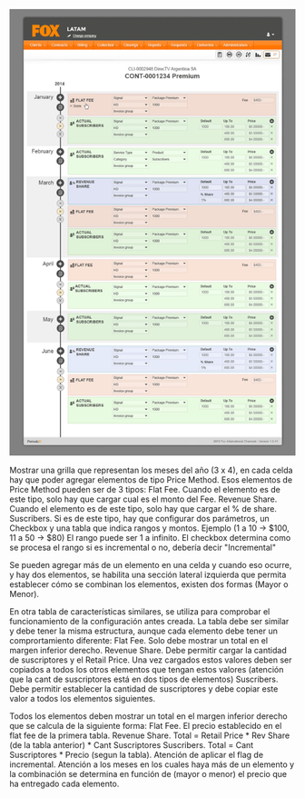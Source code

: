 ![Calendar](https://raw.githubusercontent.com/nescalante/poc-premium/master/resources/Fox%20Contracts%2004.jpg?token=AB-4U3HIwNe8VyLi8ycyFDUCMHROXdacks5UWOCawA%3D%3D)

Mostrar una grilla que representan los meses del año (3 x 4), en cada celda hay que poder agregar elementos de tipo Price Method. 
Esos elementos de Price Method pueden ser de 3 tipos:
Flat Fee. Cuando el elemento es de este tipo, solo hay que cargar cual es el monto del Fee.
Revenue Share. Cuando el elemento es de este tipo, solo hay que cargar el % de share.
Suscribers. Si es de este tipo, hay que configurar dos parámetros, un Checkbox y una tabla que indica rangos y montos. Ejemplo (1 a 10 -> $100, 11 a 50 -> $80) El rango puede ser 1 a infinito. El checkbox determina como se procesa el rango si es incremental o no, debería decir "Incremental"

Se pueden agregar más de un elemento en una celda y cuando eso ocurre, y hay dos elementos, se habilita una sección lateral izquierda que permita establecer cómo se combinan los elementos, existen dos formas (Mayor o Menor).

En otra tabla de características similares, se utiliza para comprobar el funcionamiento de la configuración antes creada. La tabla debe ser similar y debe tener la misma estructura, aunque cada elemento debe tener un comprortamiento diferente:
Flat Fee. Solo debe mostrar un total en el margen inferior derecho.
Revenue Share. Debe permitir cargar la cantidad de suscriptores y el Retail Price. Una vez cargados estos valores deben ser copiados a todos los otros elementos que tengan estos valores (atención que la cant de suscriptores está en dos tipos de elementos)
Suscribers. Debe permitir establecer la cantidad de suscriptores y debe copiar este valor a todos los elementos siguientes.

Todos los elementos deben mostrar un total en el margen inferior derecho que se calcula de la siguiente forma:
Flat Fee. El precio establecido en el flat fee de la primera tabla.
Revenue Share. Total = Retail Price * Rev Share (de la tabla anterior) * Cant Suscriptores
Suscribers. Total = Cant Suscriptores * Precio (segun la tabla). Atención de aplicar el flag de incremental.
Atención a los meses en los cuales haya más de un elemento y la combinación se determina en función de (mayor o menor) el precio que ha entregado cada elemento.
